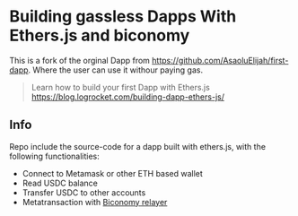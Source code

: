 # Building gassless Dapps With Ethers.js and biconomy
This is a fork of the orginal Dapp from https://github.com/AsaoluElijah/first-dapp.
Where the user can use it withour paying gas.

> Learn how to build your first Dapp with Ethers.js <br>
> https://blog.logrocket.com/building-dapp-ethers-js/

## Info

Repo include the source-code for a dapp built with ethers.js, with the following functionalities:
- Connect to Metamask or other ETH based wallet
- Read USDC balance
- Transfer USDC to other accounts
- Metatransaction with [Biconomy relayer](https://docs.biconomy.io/products/enable-gasless-transactions/choose-an-approach-to-enable-gasless/eip-2771/2.-code-changes/sdk)
